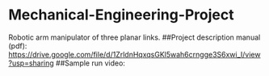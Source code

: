 # Mechanical-Engineering-Project
Robotic arm manipulator of three planar links.
##Project description manual (pdf):
https://drive.google.com/file/d/1ZrldnHqxqsGKl5wah6crngge3S6xwi_I/view?usp=sharing
##Sample run video:

